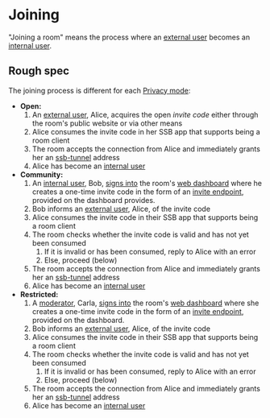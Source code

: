 # Joining

"Joining a room" means the process where an [external user](../Stakeholders/External%20user.md) becomes an [internal user](../Stakeholders/Internal%20user.md).

## Rough spec

The joining process is different for each [Privacy mode](../Setup/Privacy%20modes.md):

- **Open:**
  1. An [external user](../Stakeholders/External%20user.md), Alice, acquires the open *invite code* either through the room's public website or via other means
  1. Alice consumes the invite code in her SSB app that supports being a room client
  1. The room accepts the connection from Alice and immediately grants her an [ssb-tunnel](https://github/ssbc/ssb-tunnel) address
  1. Alice has become an [internal user](../Stakeholders/Internal%20user.md)
- **Community:**
  1. An [internal user](../Stakeholders/Internal%20user.md), Bob, [signs into](../Setup/Sign-in%20with%20SSB.md) the room's [web dashboard](../Setup/Web%20Dashboard.md) where he creates a one-time invite code in the form of an [invite endpoint](Invite%20endpoint.md), provided on the dashboard provides.
  1. Bob informs an [external user](../Stakeholders/External%20user.md), Alice, of the invite code
  1. Alice consumes the invite code in their SSB app that supports being a room client
  1. The room checks whether the invite code is valid and has not yet been consumed
     1. If it is invalid or has been consumed, reply to Alice with an error
     1. Else, proceed (below)
  1. The room accepts the connection from Alice and immediately grants her an [ssb-tunnel](https://github/ssbc/ssb-tunnel) address
  1. Alice has become an [internal user](../Stakeholders/Internal%20user.md)
- **Restricted:**
  1. A [moderator](../Stakeholders/Moderator.md), Carla, [signs into](../Setup/Sign-in%20with%20SSB.md) the room's [web dashboard](../Setup/Web%20Dashboard.md) where she creates a one-time invite code in the form of an [invite endpoint](Invite%20endpoint.md), provided on the dashboard.
  1. Bob informs an [external user](../Stakeholders/External%20user.md), Alice, of the invite code
  1. Alice consumes the invite code in their SSB app that supports being a room client
  1. The room checks whether the invite code is valid and has not yet been consumed
     1. If it is invalid or has been consumed, reply to Alice with an error
     1. Else, proceed (below)
  1. The room accepts the connection from Alice and immediately grants her an [ssb-tunnel](https://github/ssbc/ssb-tunnel) address
  1. Alice has become an [internal user](../Stakeholders/Internal%20user.md)